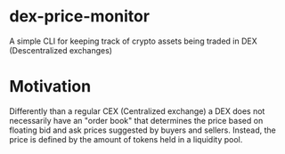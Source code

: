 # dex-price-monitor
A simple CLI for keeping track of crypto assets being traded in DEX (Descentralized exchanges)

# Motivation
Differently than a regular CEX (Centralized exchange) a DEX does not necessarily have an "order book" that determines the price based on floating bid and ask prices suggested by buyers and sellers.
Instead, the price is defined by the amount of tokens held in a liquidity pool.